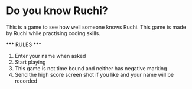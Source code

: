 # Do you know Ruchi?

This is a game to see how well someone knows Ruchi.
This game is made by Ruchi while practising coding skills.

*** RULES ***
1. Enter your name when asked
2. Start playing
3. This game is not time bound and neither has negative marking
4. Send the high score screen shot if you like and your name will be recorded